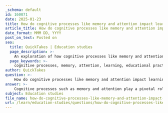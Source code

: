 ```yaml
---
_schema: default
id: 160071
date: 2025-01-23
title: How do cognitive processes like memory and attention impact learning, and what practices can enhance these abilities?
article_title: How do cognitive processes like memory and attention impact learning, and what practices can enhance these abilities?
date_format: MMM DD, YYYY
post_on_text: Posted on
seo:
  title: QuickTakes | Education studies
  page_description: >-
    An exploration of how cognitive processes like memory and attention influence learning, including effective strategies for enhancing these abilities in educational settings.
  page_keywords: >-
    cognitive processes, memory, attention, learning, educational practices, information retention, attention management, active learning, spaced repetition, mindfulness, environmental factors, memory enhancement, cognitive neuroscience, retrieval practice, lifestyle habits, novelty in learning, physical exercise, humor in education, dynamic learning environments
author: QuickTakes
question: >-
    How do cognitive processes like memory and attention impact learning, and what practices can enhance these abilities?
answer: >-
    Cognitive processes such as memory and attention play a pivotal role in learning. Attention acts as a filter that determines which information is processed and retained, while memory is responsible for storing and recalling that information. The interplay between these two processes is crucial for effective learning outcomes.\n\n### Impact of Memory and Attention on Learning\n\n1. **Attention**: \n   - Attention is essential for the encoding of information into memory. It can be categorized into internal (thoughts, feelings) and external (environmental stimuli) dimensions, as well as on-topic (relevant information) and off-topic (irrelevant distractions) dimensions. Effective attention management allows learners to focus on relevant material, enhancing their ability to absorb and retain information.\n   - Neurobiological studies indicate that specific brain areas, such as the posterior parietal cortex, are involved in attentional mechanisms that regulate memory encoding. This suggests that attention is not just a behavioral aspect but is deeply rooted in cognitive neuroscience.\n\n2. **Memory**: \n   - Memory retrieval can be seen as a form of selective attention to internal representations. The ability to recall information is influenced by how well it was encoded, which is directly affected by the level of attention during the learning process.\n\n### Practices to Enhance Memory and Attention\n\nTo improve memory and attention, several strategies can be employed:\n\n1. **Environmental Considerations**: \n   - Create a conducive learning environment that minimizes distractions. A quiet, organized space can help maintain focus and enhance memory retention.\n\n2. **Active Learning Techniques**: \n   - Engage in active reading, visualization, and multisensory activities. Techniques such as chunking information and making connections between concepts can facilitate better memory encoding.\n\n3. **Spaced Repetition and Retrieval Practice**: \n   - Implement spaced repetition (distributing study sessions over time) and retrieval practice (self-testing) to reinforce learning. This approach has been shown to improve long-term retention of information.\n\n4. **Mindfulness and Adequate Sleep**: \n   - Practicing mindfulness can enhance focus and attention, while adequate sleep is crucial for memory consolidation. Both practices contribute to improved cognitive function.\n\n5. **Incorporating Novelty and Personal Relevance**: \n   - Making learning materials personally meaningful or introducing elements of novelty can significantly enhance memory. Engaging with content in unique ways creates stronger memory traces.\n\n6. **Lifestyle Practices**: \n   - Regular physical exercise, mindfulness, and meditation have been shown to improve overall cognitive function, which supports better memory and attention.\n\n7. **Use of Humor and Dynamic Learning**: \n   - Incorporating humor, movement, and dynamic activities into learning can make the experience more enjoyable and memorable, thereby enhancing retention.\n\nBy integrating these practices into educational settings, learners can enhance their cognitive abilities, leading to improved academic performance and a more effective learning experience.
subject: Education studies
file_name: how-do-cognitive-processes-like-memory-and-attention-impact-learning-and-what-practices-can-enhance-these-abilities.md
url: /learn/education-studies/questions/how-do-cognitive-processes-like-memory-and-attention-impact-learning-and-what-practices-can-enhance-these-abilities
---
```


&nbsp;